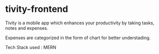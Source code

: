 # tivity-frontend

Tivity is a mobile app which enhances your productivity by taking tasks, notes and expenses.

Expenses are categorized in the form of chart for better understading.

Tech Stack used : 
MERN


